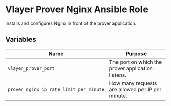 # Vlayer Prover Nginx Ansible Role

Installs and configures Nginx in front of the prover application.

## Variables

| Name | Purpose |
| --- | --- |
| `vlayer_prover_port` | The port on which the prover application listens. |
| `prover_nginx_ip_rate_limit_per_minute` | How many requests are allowed per IP per minute. |
